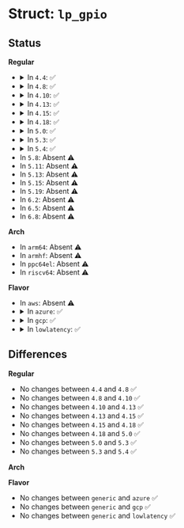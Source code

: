 # Struct: <code>lp_gpio</code>

## Status
<b>Regular</b>
<ul>
<li>
<details>
<summary>In <code>4.4</code>: ✅</summary>

```c
struct lp_gpio {
    struct gpio_chip chip;
    struct platform_device *pdev;
    spinlock_t lock;
    long unsigned int reg_base;
};
```
</details>
</li>
<li>
<details>
<summary>In <code>4.8</code>: ✅</summary>

```c
struct lp_gpio {
    struct gpio_chip chip;
    struct platform_device *pdev;
    spinlock_t lock;
    long unsigned int reg_base;
};
```
</details>
</li>
<li>
<details>
<summary>In <code>4.10</code>: ✅</summary>

```c
struct lp_gpio {
    struct gpio_chip chip;
    struct platform_device *pdev;
    spinlock_t lock;
    long unsigned int reg_base;
};
```
</details>
</li>
<li>
<details>
<summary>In <code>4.13</code>: ✅</summary>

```c
struct lp_gpio {
    struct gpio_chip chip;
    struct platform_device *pdev;
    spinlock_t lock;
    long unsigned int reg_base;
};
```
</details>
</li>
<li>
<details>
<summary>In <code>4.15</code>: ✅</summary>

```c
struct lp_gpio {
    struct gpio_chip chip;
    struct platform_device *pdev;
    spinlock_t lock;
    long unsigned int reg_base;
};
```
</details>
</li>
<li>
<details>
<summary>In <code>4.18</code>: ✅</summary>

```c
struct lp_gpio {
    struct gpio_chip chip;
    struct platform_device *pdev;
    spinlock_t lock;
    long unsigned int reg_base;
};
```
</details>
</li>
<li>
<details>
<summary>In <code>5.0</code>: ✅</summary>

```c
struct lp_gpio {
    struct gpio_chip chip;
    struct platform_device *pdev;
    spinlock_t lock;
    long unsigned int reg_base;
};
```
</details>
</li>
<li>
<details>
<summary>In <code>5.3</code>: ✅</summary>

```c
struct lp_gpio {
    struct gpio_chip chip;
    struct platform_device *pdev;
    spinlock_t lock;
    long unsigned int reg_base;
};
```
</details>
</li>
<li>
<details>
<summary>In <code>5.4</code>: ✅</summary>

```c
struct lp_gpio {
    struct gpio_chip chip;
    struct platform_device *pdev;
    spinlock_t lock;
    long unsigned int reg_base;
};
```
</details>
</li>
<li>
In <code>5.8</code>: Absent ⚠️
</li>
<li>
In <code>5.11</code>: Absent ⚠️
</li>
<li>
In <code>5.13</code>: Absent ⚠️
</li>
<li>
In <code>5.15</code>: Absent ⚠️
</li>
<li>
In <code>5.19</code>: Absent ⚠️
</li>
<li>
In <code>6.2</code>: Absent ⚠️
</li>
<li>
In <code>6.5</code>: Absent ⚠️
</li>
<li>
In <code>6.8</code>: Absent ⚠️
</li>
</ul>
<b>Arch</b>
<ul>
<li>
In <code>arm64</code>: Absent ⚠️
</li>
<li>
In <code>armhf</code>: Absent ⚠️
</li>
<li>
In <code>ppc64el</code>: Absent ⚠️
</li>
<li>
In <code>riscv64</code>: Absent ⚠️
</li>
</ul>
<b>Flavor</b>
<ul>
<li>
In <code>aws</code>: Absent ⚠️
</li>
<li>
<details>
<summary>In <code>azure</code>: ✅</summary>

```c
struct lp_gpio {
    struct gpio_chip chip;
    struct platform_device *pdev;
    spinlock_t lock;
    long unsigned int reg_base;
};
```
</details>
</li>
<li>
<details>
<summary>In <code>gcp</code>: ✅</summary>

```c
struct lp_gpio {
    struct gpio_chip chip;
    struct platform_device *pdev;
    spinlock_t lock;
    long unsigned int reg_base;
};
```
</details>
</li>
<li>
<details>
<summary>In <code>lowlatency</code>: ✅</summary>

```c
struct lp_gpio {
    struct gpio_chip chip;
    struct platform_device *pdev;
    spinlock_t lock;
    long unsigned int reg_base;
};
```
</details>
</li>
</ul>

## Differences
<b>Regular</b>
<ul>
<li>
No changes between <code>4.4</code> and <code>4.8</code> ✅
</li>
<li>
No changes between <code>4.8</code> and <code>4.10</code> ✅
</li>
<li>
No changes between <code>4.10</code> and <code>4.13</code> ✅
</li>
<li>
No changes between <code>4.13</code> and <code>4.15</code> ✅
</li>
<li>
No changes between <code>4.15</code> and <code>4.18</code> ✅
</li>
<li>
No changes between <code>4.18</code> and <code>5.0</code> ✅
</li>
<li>
No changes between <code>5.0</code> and <code>5.3</code> ✅
</li>
<li>
No changes between <code>5.3</code> and <code>5.4</code> ✅
</li>
</ul>
<b>Arch</b>
<ul>
</ul>
<b>Flavor</b>
<ul>
<li>
No changes between <code>generic</code> and <code>azure</code> ✅
</li>
<li>
No changes between <code>generic</code> and <code>gcp</code> ✅
</li>
<li>
No changes between <code>generic</code> and <code>lowlatency</code> ✅
</li>
</ul>
